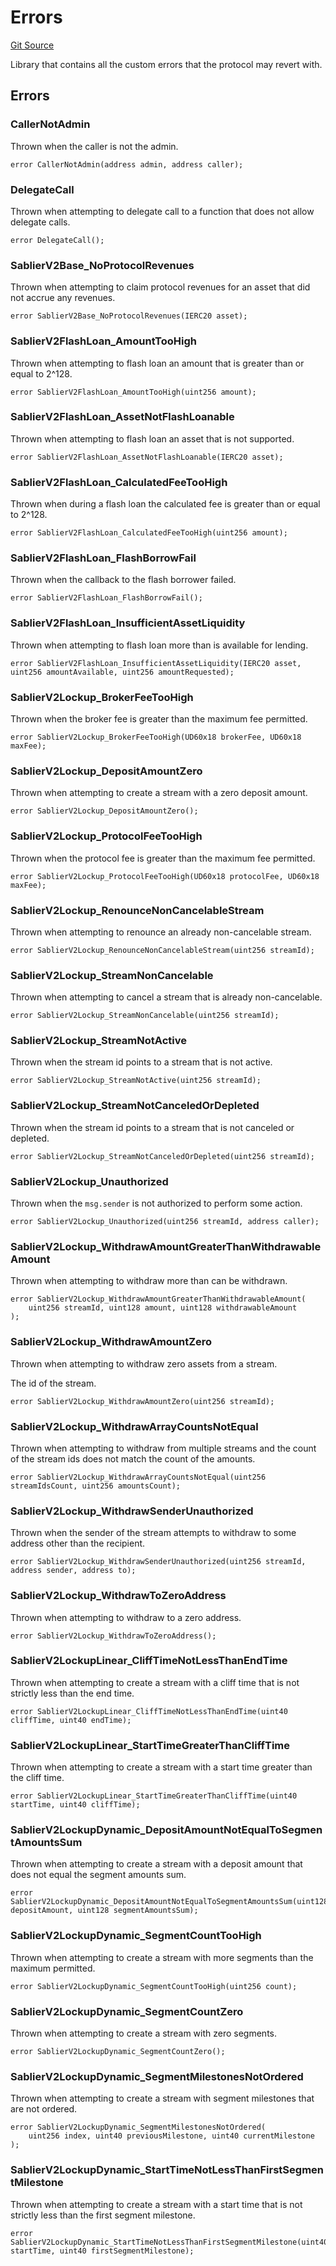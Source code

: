 # Errors

[Git Source](https://github.com/sablierhq/v2-core/blob/8bd57ebb31fddf6ef262477e5a378027db8b85d8/docs/contracts/v2/reference/core)

Library that contains all the custom errors that the protocol may revert with.

## Errors

### CallerNotAdmin

Thrown when the caller is not the admin.

```solidity
error CallerNotAdmin(address admin, address caller);
```

### DelegateCall

Thrown when attempting to delegate call to a function that does not allow delegate calls.

```solidity
error DelegateCall();
```

### SablierV2Base_NoProtocolRevenues

Thrown when attempting to claim protocol revenues for an asset that did not accrue any revenues.

```solidity
error SablierV2Base_NoProtocolRevenues(IERC20 asset);
```

### SablierV2FlashLoan_AmountTooHigh

Thrown when attempting to flash loan an amount that is greater than or equal to 2^128.

```solidity
error SablierV2FlashLoan_AmountTooHigh(uint256 amount);
```

### SablierV2FlashLoan_AssetNotFlashLoanable

Thrown when attempting to flash loan an asset that is not supported.

```solidity
error SablierV2FlashLoan_AssetNotFlashLoanable(IERC20 asset);
```

### SablierV2FlashLoan_CalculatedFeeTooHigh

Thrown when during a flash loan the calculated fee is greater than or equal to 2^128.

```solidity
error SablierV2FlashLoan_CalculatedFeeTooHigh(uint256 amount);
```

### SablierV2FlashLoan_FlashBorrowFail

Thrown when the callback to the flash borrower failed.

```solidity
error SablierV2FlashLoan_FlashBorrowFail();
```

### SablierV2FlashLoan_InsufficientAssetLiquidity

Thrown when attempting to flash loan more than is available for lending.

```solidity
error SablierV2FlashLoan_InsufficientAssetLiquidity(IERC20 asset, uint256 amountAvailable, uint256 amountRequested);
```

### SablierV2Lockup_BrokerFeeTooHigh

Thrown when the broker fee is greater than the maximum fee permitted.

```solidity
error SablierV2Lockup_BrokerFeeTooHigh(UD60x18 brokerFee, UD60x18 maxFee);
```

### SablierV2Lockup_DepositAmountZero

Thrown when attempting to create a stream with a zero deposit amount.

```solidity
error SablierV2Lockup_DepositAmountZero();
```

### SablierV2Lockup_ProtocolFeeTooHigh

Thrown when the protocol fee is greater than the maximum fee permitted.

```solidity
error SablierV2Lockup_ProtocolFeeTooHigh(UD60x18 protocolFee, UD60x18 maxFee);
```

### SablierV2Lockup_RenounceNonCancelableStream

Thrown when attempting to renounce an already non-cancelable stream.

```solidity
error SablierV2Lockup_RenounceNonCancelableStream(uint256 streamId);
```

### SablierV2Lockup_StreamNonCancelable

Thrown when attempting to cancel a stream that is already non-cancelable.

```solidity
error SablierV2Lockup_StreamNonCancelable(uint256 streamId);
```

### SablierV2Lockup_StreamNotActive

Thrown when the stream id points to a stream that is not active.

```solidity
error SablierV2Lockup_StreamNotActive(uint256 streamId);
```

### SablierV2Lockup_StreamNotCanceledOrDepleted

Thrown when the stream id points to a stream that is not canceled or depleted.

```solidity
error SablierV2Lockup_StreamNotCanceledOrDepleted(uint256 streamId);
```

### SablierV2Lockup_Unauthorized

Thrown when the `msg.sender` is not authorized to perform some action.

```solidity
error SablierV2Lockup_Unauthorized(uint256 streamId, address caller);
```

### SablierV2Lockup_WithdrawAmountGreaterThanWithdrawableAmount

Thrown when attempting to withdraw more than can be withdrawn.

```solidity
error SablierV2Lockup_WithdrawAmountGreaterThanWithdrawableAmount(
    uint256 streamId, uint128 amount, uint128 withdrawableAmount
);
```

### SablierV2Lockup_WithdrawAmountZero

Thrown when attempting to withdraw zero assets from a stream.

The id of the stream.

```solidity
error SablierV2Lockup_WithdrawAmountZero(uint256 streamId);
```

### SablierV2Lockup_WithdrawArrayCountsNotEqual

Thrown when attempting to withdraw from multiple streams and the count of the stream ids does not match the count of the
amounts.

```solidity
error SablierV2Lockup_WithdrawArrayCountsNotEqual(uint256 streamIdsCount, uint256 amountsCount);
```

### SablierV2Lockup_WithdrawSenderUnauthorized

Thrown when the sender of the stream attempts to withdraw to some address other than the recipient.

```solidity
error SablierV2Lockup_WithdrawSenderUnauthorized(uint256 streamId, address sender, address to);
```

### SablierV2Lockup_WithdrawToZeroAddress

Thrown when attempting to withdraw to a zero address.

```solidity
error SablierV2Lockup_WithdrawToZeroAddress();
```

### SablierV2LockupLinear_CliffTimeNotLessThanEndTime

Thrown when attempting to create a stream with a cliff time that is not strictly less than the end time.

```solidity
error SablierV2LockupLinear_CliffTimeNotLessThanEndTime(uint40 cliffTime, uint40 endTime);
```

### SablierV2LockupLinear_StartTimeGreaterThanCliffTime

Thrown when attempting to create a stream with a start time greater than the cliff time.

```solidity
error SablierV2LockupLinear_StartTimeGreaterThanCliffTime(uint40 startTime, uint40 cliffTime);
```

### SablierV2LockupDynamic_DepositAmountNotEqualToSegmentAmountsSum

Thrown when attempting to create a stream with a deposit amount that does not equal the segment amounts sum.

```solidity
error SablierV2LockupDynamic_DepositAmountNotEqualToSegmentAmountsSum(uint128 depositAmount, uint128 segmentAmountsSum);
```

### SablierV2LockupDynamic_SegmentCountTooHigh

Thrown when attempting to create a stream with more segments than the maximum permitted.

```solidity
error SablierV2LockupDynamic_SegmentCountTooHigh(uint256 count);
```

### SablierV2LockupDynamic_SegmentCountZero

Thrown when attempting to create a stream with zero segments.

```solidity
error SablierV2LockupDynamic_SegmentCountZero();
```

### SablierV2LockupDynamic_SegmentMilestonesNotOrdered

Thrown when attempting to create a stream with segment milestones that are not ordered.

```solidity
error SablierV2LockupDynamic_SegmentMilestonesNotOrdered(
    uint256 index, uint40 previousMilestone, uint40 currentMilestone
);
```

### SablierV2LockupDynamic_StartTimeNotLessThanFirstSegmentMilestone

Thrown when attempting to create a stream with a start time that is not strictly less than the first segment milestone.

```solidity
error SablierV2LockupDynamic_StartTimeNotLessThanFirstSegmentMilestone(uint40 startTime, uint40 firstSegmentMilestone);
```
